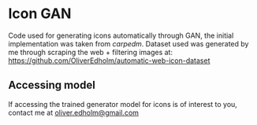 # Icon GAN
Code used for generating icons automatically through GAN, the initial implementation was taken from *carpedm*. Dataset used was generated by me through scraping the web + filtering images at: https://github.com/OliverEdholm/automatic-web-icon-dataset

## Accessing model
If accessing the trained generator model for icons is of interest to you, contact me at oliver.edholm@gmail.com